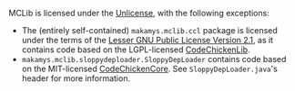 MCLib is licensed under the [Unlicense](UNLICENSE), with the following exceptions:
* The (entirely self-contained) `makamys.mclib.ccl` package is licensed under the terms of the [Lesser GNU Public License Version 2.1](COPYING.LESSER), as it contains code based on the LGPL-licensed [CodeChickenLib](https://github.com/Chicken-Bones/CodeChickenLib).
* `makamys.mclib.sloppydeploader.SloppyDepLoader` contains code based on the MIT-licensed [CodeChickenCore](https://github.com/Chicken-Bones/CodeChickenCore). See `SloppyDepLoader.java`'s header for more information.

